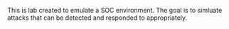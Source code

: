 This is lab created to emulate a SOC environment. The goal is to simluate attacks that can be detected and responded to appropriately. 
